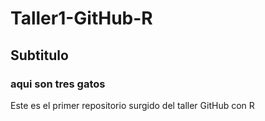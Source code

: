 # Taller1-GitHub-R
## Subtitulo
### aqui son tres gatos
Este es el primer repositorio surgido del taller GitHub con R
